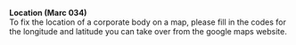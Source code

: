 **Location (Marc 034)**  
To fix the location of a corporate body&nbsp;on a map, please fill in the codes for the longitude and latitude you can take over from the&nbsp;google maps website.&nbsp;